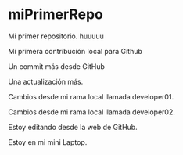 # miPrimerRepo

Mi primer repositorio. huuuuu

Mi primera contribución local para Github

Un commit más desde GitHub

Una actualización más.

Cambios desde mi rama local llamada developer01.

Cambios desde mi rama local llamada developer02.

Estoy editando desde la web de GitHub.
 
Estoy en mi mini Laptop.
